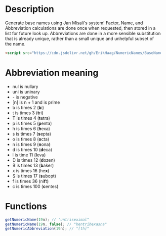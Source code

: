 # Description
Generate base names using Jan Misali's system!
Factor, Name, and Abbreviation calculations are done once when requested, then stored in a list for future look up.
Abbreviations are done in a more sensible substitution that is already unique, rather than a small unique and unhelpful subset of the name.
```html
<script src="https://cdn.jsdelivr.net/gh/ErikHaag/NumericNames/BaseName.js"></script>
```
# Abbreviation meaning
- nul is nullary
- uni is uninary 
- \- is negative
- \[n\] is n + 1 and is prime
- b is times 2 (**b**i)
- t is times 3 (**t**ri)
- T is times 4 (**t**etra)
- p is times 5 (**p**enta)
- h is times 6 (**h**exa)
- s is times 7 (**s**epta)
- o is times 8 (**o**cta)
- n is times 9 (**n**ona)
- d is times 10 (**d**eca)
- l is time 11 (**l**eva)
- D is times 12 (**d**ozen)
- B is times 13 (**b**aker)
- x is times 16 (he**x**)
- S is times 17 (**s**ubopt)
- f is times 36 (ni**f**t)
- c is times 100 (**c**entes)
# Functions
```javascript
getNumericName(19n); // "untriseximal"
getNumericName(19n, false); // "hentrihexasna"
getNumericAbbreviation(19n); // "[th]"
```